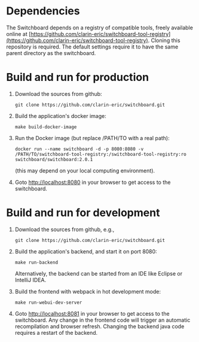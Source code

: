 # Dependencies

The Switchboard depends on a registry of compatible tools, freely available online at
[https://github.com/clarin-eric/switchboard-tool-registry](https://github.com/clarin-eric/switchboard-tool-registry).
Cloning this repository is required. The default settings require it to have the same parent directory as the switchboard.

# Build and run for production

1. Download the sources from github:

   ```git clone https://github.com/clarin-eric/switchboard.git```

2. Build the application's docker image:

   ```make build-docker-image```

3. Run the Docker image (but replace /PATH/TO with a real path):

   ```docker run --name switchboard -d -p 8080:8080 -v /PATH/TO/switchboard-tool-registry:/switchboard-tool-registry:ro switchboard/switchboard:2.0.1 ```

   (this may depend on your local computing environment).

4. Goto [http://localhost:8080](http://localhost:8080) in your browser to get access to the switchboard.

# Build and run for development

1. Download the sources from github, e.g.,

   ```git clone https://github.com/clarin-eric/switchboard.git```

2. Build the application's backend, and start it on port 8080:

   ```make run-backend```

   Alternatively, the backend can be started from an IDE like Eclipse or IntelliJ IDEA.

3. Build the frontend with webpack in hot development mode:

   ```make run-webui-dev-server```

4. Goto [http://localhost:8081](http://localhost:8081) in your browser to get access to the switchboard.
   Any change in the frontend code will trigger an automatic recompilation and browser refresh.
   Changing the backend java code requires a restart of the backend.
